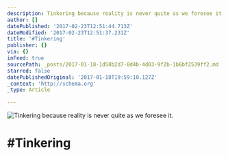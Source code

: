 ```yaml
---
description: Tinkering because reality is never quite as we foresee it.
author: []
datePublished: '2017-02-23T12:51:44.713Z'
dateModified: '2017-02-23T12:51:37.231Z'
title: '#Tinkering'
publisher: {}
via: {}
inFeed: true
sourcePath: _posts/2017-01-18-1d58b2d7-8d4b-4d03-9f2b-1b6bf2539ff2.md
starred: false
datePublishedOriginal: '2017-01-18T19:59:10.127Z'
_context: 'http://schema.org'
_type: Article

---
```

![Tinkering because reality is never quite as we foresee it.](https://the-grid-user-content.s3-us-west-2.amazonaws.com/6f69abe1-e1eb-4a7d-ab21-75903dd24c37.jpg)

# \#Tinkering